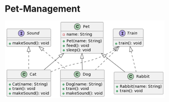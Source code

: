 
# Pet-Management





![Alt UML diagram](https://github.com/SelimRejabd/Pet-Management/blob/main/pet%20managemnt.png)

